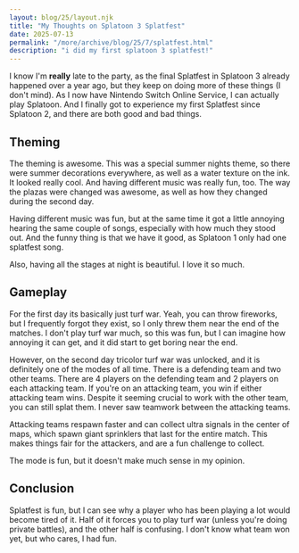 ```yaml
---
layout: blog/25/layout.njk
title: "My Thoughts on Splatoon 3 Splatfest"
date: 2025-07-13
permalink: "/more/archive/blog/25/7/splatfest.html"
description: "i did my first splatoon 3 splatfest!"
---
```

I know I'm **really** late to the party, as the final Splatfest in Splatoon 3 already happened over a year ago, but they keep on doing more of these things (I don't mind). As I now have Nintendo Switch Online Service, I can actually play Splatoon. And I finally got to experience my first Splatfest since Splatoon 2, and there are both good and bad things.

## Theming

The theming is awesome. This was a special summer nights theme, so there were summer decorations everywhere, as well as a water texture on the ink. It looked really cool. And having different music was really fun, too. The way the plazas were changed was awesome, as well as how they changed during the second day.

Having different music was fun, but at the same time it got a little annoying hearing the same couple of songs, especially with how much they stood out. And the funny thing is that we have it good, as Splatoon 1 only had one splatfest song.

Also, having all the stages at night is beautiful. I love it so much.

## Gameplay

For the first day its basically just turf war. Yeah, you can throw fireworks, but I frequently forgot they exist, so I only threw them near the end of the matches. I don't play turf war much, so this was fun, but I can imagine how annoying it can get, and it did start to get boring near the end.

However, on the second day tricolor turf war was unlocked, and it is definitely one of the modes of all time. There is a defending team and two other teams. There are 4 players on the defending team and 2 players on each attacking team. If you're on an attacking team, you win if either attacking team wins. Despite it seeming crucial to work with the other team, you can still splat them. I never saw teamwork between the attacking teams.

Attacking teams respawn faster and can collect ultra signals in the center of maps, which spawn giant sprinklers that last for the entire match. This makes things fair for the attackers, and are a fun challenge to collect.

The mode is fun, but it doesn't make much sense in my opinion.

## Conclusion

Splatfest is fun, but I can see why a player who has been playing a lot would become tired of it. Half of it forces you to play turf war (unless you're doing private battles), and the other half is confusing. I don't know what team won yet, but who cares, I had fun.